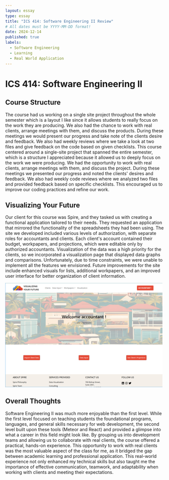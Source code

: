 ```yaml
---
layout: essay
type: essay
title: "ICS 414: Software Engineering II Review"
# All dates must be YYYY-MM-DD format!
date: 2024-12-14
published: true
labels:
  - Software Engineering
  - Learning
  - Real World Application
---
```


# ICS 414: Software Engineering II
## Course Structure
The course had us  working on a single site project throughout the whole semester which is a layout I like since it allows students to really focus on the work they are producing. We also had the chance to work with real clients, arrange meetings with them, and discuss the products. During these meetings we would present our progress and take note of the clients desire and feedback. We also had weekly reviews where we take a look at two files and give feedback on the code based on given checklists. 
This course centered around a single-site project that spanned the entire semester, which is a structure I appreciated because it allowed us to deeply focus on the work we were producing. We had the opportunity to work with real clients, arrange meetings with them, and discuss the project. During these meetings we presented our progress and noted the clients' desires and feedback. We also had weekly code reviews where we analyzed two files and provided feedback based on specific checklists. This encouraged us to improve our coding practices and refine our work.


## Visualizing Your Future
Our client for this course was Spire, and they tasked us with creating a functional application tailored to their needs. They requested an application that mirrored the functionality of the spreadsheets they had been using. The site we developed included various levels of authorization, with separate roles for accountants and clients. Each client's account contained their budget, workpapers, and projections, which were editable only by authorized accountants.
Visualization of the data was a high priority for the clients, so we incorporated a visualization page that displayed data graphs and comparisons. Unfortunately, due to time constraints, we were unable to implement all the features we envisioned. Future improvements for the site include enhanced visuals for lists, additional workpapers, and an improved user interface for better organization of client information.

<img src="../img/visualising-your-future.png" width="500px">


## Overall Thoughts
Software Engineering II was much more enjoyable than the first level. While the first level focused on teaching students the foundational programs, languages, and general skills necessary for web development, the second level built upon these tools (Meteor and React) and provided a glimpse into what a career in this field might look like. By grouping us into development teams and allowing us to collaborate with real clients, the course offered a practical, hands-on experience. This opportunity to work with real clients was the most valuable aspect of the class for me, as it bridged the gap between academic learning and professional application. This real-world experience not only enhanced my technical skills but also taught me the importance of effective communication, teamwork, and adaptability when working with clients and meeting their expectations.

